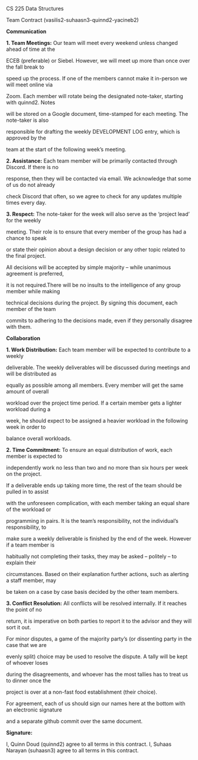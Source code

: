 ﻿

CS 225 Data Structures

Team Contract (vasilis2-suhaasn3-quinnd2-yacineb2)

**Communication**

**1. Team Meetings:** Our team will meet every weekend unless changed ahead of time at the

ECEB (preferable) or Siebel. However, we will meet up more than once over the fall break to

speed up the process. If one of the members cannot make it in-person we will meet online via

Zoom. Each member will rotate being the designated note-taker, starting with quinnd2. Notes

will be stored on a Google document, time-stamped for each meeting. The note-taker is also

responsible for drafting the weekly DEVELOPMENT LOG entry, which is approved by the

team at the start of the following week’s meeting.

**2. Assistance:** Each team member will be primarily contacted through Discord. If there is no

response, then they will be contacted via email. We acknowledge that some of us do not already

check Discord that often, so we agree to check for any updates multiple times every day.

**3. Respect:** The note-taker for the week will also serve as the ‘project lead’ for the weekly

meeting. Their role is to ensure that every member of the group has had a chance to speak

or state their opinion about a design decision or any other topic related to the final project.

All decisions will be accepted by simple majority – while unanimous agreement is preferred,

it is not required.There will be no insults to the intelligence of any group member while making

technical decisions during the project. By signing this document, each member of the team

commits to adhering to the decisions made, even if they personally disagree with them.

**Collaboration**

**1. Work Distribution:** Each team member will be expected to contribute to a weekly

deliverable. The weekly deliverables will be discussed during meetings and will be distributed as

equally as possible among all members. Every member will get the same amount of overall

workload over the project time period. If a certain member gets a lighter workload during a

week, he should expect to be assigned a heavier workload in the following week in order to

balance overall workloads.

**2. Time Commitment:** To ensure an equal distribution of work, each member is expected to

independently work no less than two and no more than six hours per week on the project.

If a deliverable ends up taking more time, the rest of the team should be pulled in to assist

with the unforeseen complication, with each member taking an equal share of the workload or

programming in pairs. It is the team’s responsibility, not the individual’s responsibility, to

make sure a weekly deliverable is finished by the end of the week. However if a team member is

habitually not completing their tasks, they may be asked – politely – to explain their





circumstances. Based on their explanation further actions, such as alerting a staff member, may

be taken on a case by case basis decided by the other team members.

**3. Conflict Resolution:** All conflicts will be resolved internally. If it reaches the point of no

return, it is imperative on both parties to report it to the advisor and they will sort it out.

For minor disputes, a game of the majority party’s (or dissenting party in the case that we are

evenly split) choice may be used to resolve the dispute. A tally will be kept of whoever loses

during the disagreements, and whoever has the most tallies has to treat us to dinner once the

project is over at a non-fast food establishment (their choice).

For agreement, each of us should sign our names here at the bottom with an electronic signature

and a separate github commit over the same document.

**Signature:**

I, Quinn Doud (quinnd2) agree to all terms in this contract.
I, Suhaas Narayan (suhaasn3) agree to all terms in this contract.
